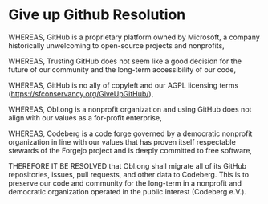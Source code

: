 # Give up Github Resolution

WHEREAS, GitHub is a proprietary platform owned by Microsoft, a company historically unwelcoming to open-source projects and nonprofits,

WHEREAS, Trusting GitHub does not seem like a good decision for the future of our community and the long-term accessibility of our code,

WHEREAS, GitHub is no ally of copyleft and our AGPL licensing terms (https://sfconservancy.org/GiveUpGitHub/),

WHEREAS, Obl.ong is a nonprofit organization and using GitHub does not align with our values as a for-profit enterprise,

WHEREAS, Codeberg is a code forge governed by a democratic nonprofit organization in line with our values that has proven itself respectable stewards of the Forgejo project and is deeply committed to free software, 

THEREFORE IT BE RESOLVED that Obl.ong shall migrate all of its GitHub repositories, issues, pull requests, and other data to Codeberg. This is to preserve our code and community for the long-term in a nonprofit and democratic organization operated in the public interest (Codeberg e.V.).
